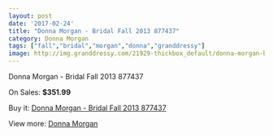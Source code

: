 ```yaml
---
layout: post
date: '2017-02-24'
title: "Donna Morgan - Bridal Fall 2013 877437"
category: Donna Morgan
tags: ["fall","bridal","morgan","donna","granddressy"]
image: http://img.granddressy.com/21929-thickbox_default/donna-morgan-bridal-fall-2013-877437.jpg
---
```

Donna Morgan - Bridal Fall 2013 877437

On Sales: **$351.99**
<a href="https://www.granddressy.com/en/donna-morgan/20878-donna-morgan-bridal-fall-2013-877437.html"><amp-img layout="responsive" width="600" height="600" src="//img.granddressy.com/21929-thickbox_default/donna-morgan-bridal-fall-2013-877437.jpg" alt="Donna Morgan - Bridal Fall 2013 877437 0" /></a>

Buy it: [Donna Morgan - Bridal Fall 2013 877437](https://www.granddressy.com/en/donna-morgan/20878-donna-morgan-bridal-fall-2013-877437.html "Donna Morgan - Bridal Fall 2013 877437")

View more: [Donna Morgan](https://www.granddressy.com/en/490-donna-morgan "Donna Morgan")